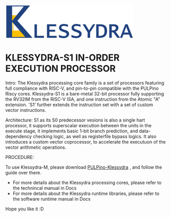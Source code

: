 <img src="/pics/Klessydra_Logo.png" width="400">

# KLESSYDRA-S1 IN-ORDER EXECUTION PROCESSOR

Intro: The Klessydra processing core family is a set of processors featuring full compliance with RISC-V, and pin-to-pin compatible with the PULPino Riscy cores. Klessydra-S1 is a bare-metal 32-bit processor fully supporting the RV32IM from the RISC-V ISA, and one instruction from the Atomic "A" extension. 'S1' further extends the instruction set with a set of custom vector instructions.

Architecture: S1 as its S0 predecessor vesions is also a single hart processor, it supports superscalar execution between the units in the execute stage, it implements basic 1-bit branch prediction, and data-dependency checking logic, as well as registerfile bypass logics. It also introduces a custom vector coprocessor, to accelerate the executuon of the vector arithmetic operations.

PROCEDURE:

To use Klessydra-M, please download [PULPino-Klessydra](https://github.com/klessydra/pulpino-klessydra) , and follow the guide over there. 

- For more details about the Klessydra processing cores, please refer to the technincal manual in Docs
- For more details about the Klessydra runtime libraries, please refer to the software runtime manual in Docs

Hope you like it :D

